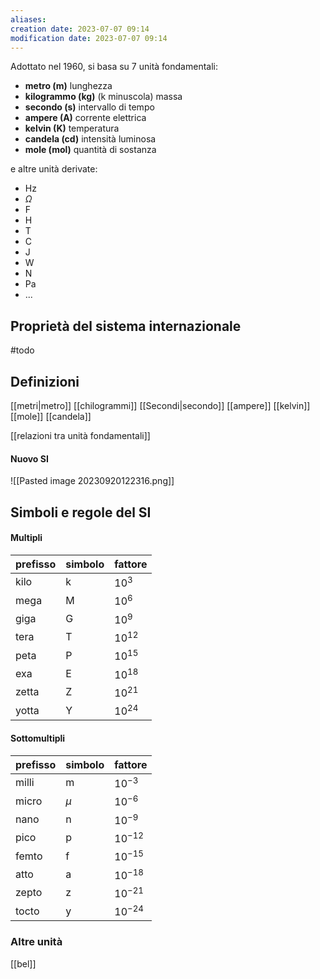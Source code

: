 ```yaml
---
aliases: 
creation date: 2023-07-07 09:14
modification date: 2023-07-07 09:14
---
```


Adottato nel 1960, si basa su 7 unità fondamentali:

- **metro (m)** lunghezza
- **kilogrammo (kg)** (k minuscola) massa
- **secondo (s)** intervallo di tempo
- **ampere (A)** corrente elettrica
- **kelvin (K)** temperatura
- **candela (cd)** intensità luminosa
- **mole (mol)** quantità di sostanza

e altre unità derivate:
- Hz
- $\Omega$
- F
- H
- T
- C
- J
- W
- N
- Pa
- ...

## Proprietà del sistema internazionale
#todo 

## Definizioni
[[metri|metro]] 
[[chilogrammi]] 
[[Secondi|secondo]] 
[[ampere]]
[[kelvin]]
[[mole]] 
[[candela]]

[[relazioni tra unità fondamentali]]

#### Nuovo SI
![[Pasted image 20230920122316.png]]

## Simboli e regole del SI

#### Multipli
| prefisso | simbolo | fattore   |
| -------- | ------- | --------- |
| kilo     | k       | $10^3$    |
| mega     | M       | $10^{6}$  |
| giga     | G       | $10^{9}$  |
| tera     | T       | $10^{12}$ |
| peta     | P     | $10^{15}$ |
| exa      | E       | $10^{18}$ |
| zetta    | Z       | $10^{21}$ |
| yotta    | Y       | $10^{24}$          |


#### Sottomultipli
| prefisso | simbolo | fattore    |
| -------- | ------- | ---------- |
| milli    | m       | $10^{-3}$  |
| micro    | $\mu$   | $10^{-6}$  |
| nano     | n       | $10^{-9}$  |
| pico     | p       | $10^{-12}$ |
| femto    | f       | $10^{-15}$ |
| atto     | a       | $10^{-18}$ |
| zepto    | z     | $10^{-21}$ |
| tocto    | y       | $10^{-24}$           |

### Altre unità

[[bel]]
